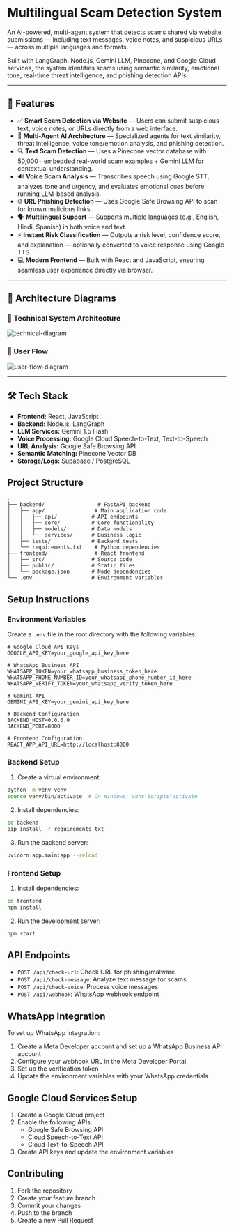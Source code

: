 # Multilingual Scam Detection System

An AI-powered, multi-agent system that detects scams shared via website submissions — including text messages, voice notes, and suspicious URLs — across multiple languages and formats.

Built with LangGraph, Node.js, Gemini LLM, Pinecone, and Google Cloud services, the system identifies scams using semantic similarity, emotional tone, real-time threat intelligence, and phishing detection APIs.

---

## 🚀 Features

- ✅ **Smart Scam Detection via Website** — Users can submit suspicious text, voice notes, or URLs directly from a web interface.
- 🧠 **Multi-Agent AI Architecture** — Specialized agents for text similarity, threat intelligence, voice tone/emotion analysis, and phishing detection.
- 🔍 **Text Scam Detection** — Uses a Pinecone vector database with 50,000+ embedded real-world scam examples + Gemini LLM for contextual understanding.
- 🔊 **Voice Scam Analysis** — Transcribes speech using Google STT, analyzes tone and urgency, and evaluates emotional cues before running LLM-based analysis.
- 🌐 **URL Phishing Detection** — Uses Google Safe Browsing API to scan for known malicious links.
- 🗣️ **Multilingual Support** — Supports multiple languages (e.g., English, Hindi, Spanish) in both voice and text.
- ⚡ **Instant Risk Classification** — Outputs a risk level, confidence score, and explanation — optionally converted to voice response using Google TTS.
- 💻 **Modern Frontend** — Built with React and JavaScript, ensuring seamless user experience directly via browser.

---

## 🧩 Architecture Diagrams

### 🔧 Technical System Architecture
![technical-diagram](./technical-diagram.png)

### 🔁 User Flow
![user-flow-diagram](./user-flow-diagram.png)

---

## 🛠️ Tech Stack

- **Frontend:** React, JavaScript
- **Backend:** Node.js, LangGraph
- **LLM Services:** Gemini 1.5 Flash
- **Voice Processing:** Google Cloud Speech-to-Text, Text-to-Speech
- **URL Analysis:** Google Safe Browsing API
- **Semantic Matching:** Pinecone Vector DB
- **Storage/Logs:** Supabase / PostgreSQL

## Project Structure

```
.
├── backend/                 # FastAPI backend
│   ├── app/                # Main application code
│   │   ├── api/           # API endpoints
│   │   ├── core/          # Core functionality
│   │   ├── models/        # Data models
│   │   └── services/      # Business logic
│   ├── tests/             # Backend tests
│   └── requirements.txt    # Python dependencies
├── frontend/               # React frontend
│   ├── src/               # Source code
│   ├── public/            # Static files
│   └── package.json       # Node dependencies
└── .env                   # Environment variables
```

## Setup Instructions

### Environment Variables

Create a `.env` file in the root directory with the following variables:

```
# Google Cloud API Keys
GOOGLE_API_KEY=your_google_api_key_here

# WhatsApp Business API
WHATSAPP_TOKEN=your_whatsapp_business_token_here
WHATSAPP_PHONE_NUMBER_ID=your_whatsapp_phone_number_id_here
WHATSAPP_VERIFY_TOKEN=your_whatsapp_verify_token_here

# Gemini API
GEMINI_API_KEY=your_gemini_api_key_here

# Backend Configuration
BACKEND_HOST=0.0.0.0
BACKEND_PORT=8000

# Frontend Configuration
REACT_APP_API_URL=http://localhost:8000
```

### Backend Setup

1. Create a virtual environment:
```bash
python -m venv venv
source venv/bin/activate  # On Windows: venv\Scripts\activate
```

2. Install dependencies:
```bash
cd backend
pip install -r requirements.txt
```

3. Run the backend server:
```bash
uvicorn app.main:app --reload
```

### Frontend Setup

1. Install dependencies:
```bash
cd frontend
npm install
```

2. Run the development server:
```bash
npm start
```

## API Endpoints

- `POST /api/check-url`: Check URL for phishing/malware
- `POST /api/check-message`: Analyze text message for scams
- `POST /api/check-voice`: Process voice messages
- `POST /api/webhook`: WhatsApp webhook endpoint

## WhatsApp Integration

To set up WhatsApp integration:

1. Create a Meta Developer account and set up a WhatsApp Business API account
2. Configure your webhook URL in the Meta Developer Portal
3. Set up the verification token
4. Update the environment variables with your WhatsApp credentials

## Google Cloud Services Setup

1. Create a Google Cloud project
2. Enable the following APIs:
   - Google Safe Browsing API
   - Cloud Speech-to-Text API
   - Cloud Text-to-Speech API
3. Create API keys and update the environment variables

## Contributing

1. Fork the repository
2. Create your feature branch
3. Commit your changes
4. Push to the branch
5. Create a new Pull Request
